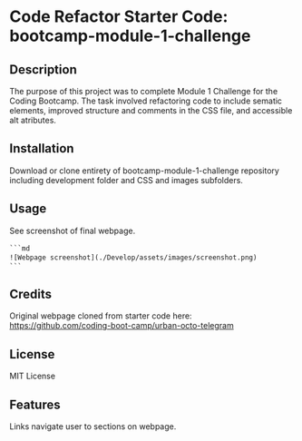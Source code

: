 # Code Refactor Starter Code: bootcamp-module-1-challenge

## Description
The purpose of this project was to complete Module 1 Challenge for the Coding Bootcamp. The task involved refactoring code to include sematic elements, improved structure and comments in the CSS file, and accessible alt atributes.

## Installation
Download or clone entirety of bootcamp-module-1-challenge repository including development folder and CSS and images subfolders.

## Usage
See screenshot of final webpage.

    ```md
    ![Webpage screenshot](./Develop/assets/images/screenshot.png)
    ```

## Credits
Original webpage cloned from starter code here: https://github.com/coding-boot-camp/urban-octo-telegram

## License
MIT License

## Features
Links navigate user to sections on webpage.
